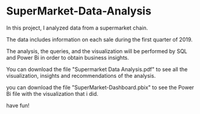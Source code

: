 # SuperMarket-Data-Analysis

In this project, I analyzed data from a supermarket chain.

The data includes information on each sale during the first quarter of 2019.

The analysis, the queries, and the visualization will be performed by SQL and Power Bi in order to obtain business insights.

You can download the file "Supermarket Data Analysis.pdf" to see all the visualization, insights and recommendations of the analysis.

you can download the file "SuperMarket-Dashboard.pbix" to see the Power Bi file with the visualization that i did.

have fun!

